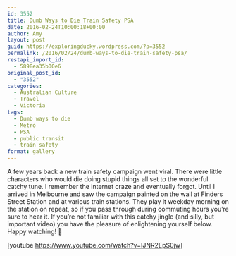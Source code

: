 ```yaml
---
id: 3552
title: Dumb Ways to Die Train Safety PSA
date: 2016-02-24T10:00:18+00:00
author: Amy
layout: post
guid: https://exploringducky.wordpress.com/?p=3552
permalink: /2016/02/24/dumb-ways-to-die-train-safety-psa/
restapi_import_id:
  - 5898ea35b00e6
original_post_id:
  - "3552"
categories:
  - Australian Culture
  - Travel
  - Victoria
tags:
  - Dumb ways to die
  - Metro
  - PSA
  - public transit
  - train safety
format: gallery
---
```

A few years back a new train safety campaign went viral. There were little characters who would die doing stupid things all set to the wonderful catchy tune. I remember the internet craze and eventually forgot. Until I arrived in Melbourne and saw the campaign painted on the wall at Finders Street Station and at various train stations. They play it weekday morning on the station on repeat, so if you pass through during<span style="color:#0000ff;"> </span>commuting hours you&#8217;re sure to hear it. If you&#8217;re not familiar with this catchy jingle (and silly, but important video) you have the pleasure of enlightening yourself below. Happy watching! 🙂

[youtube https://www.youtube.com/watch?v=IJNR2EpS0jw]